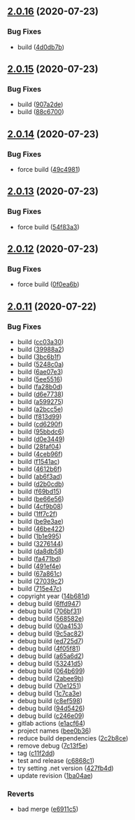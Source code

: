 ## [2.0.16](https://github.com/cdotyone/Core.Configuration/compare/v2.0.15...v2.0.16) (2020-07-23)


### Bug Fixes

* build ([4d0db7b](https://github.com/cdotyone/Core.Configuration/commit/4d0db7b698030bba1d4e4741f2de989951765c08))



## [2.0.15](https://github.com/cdotyone/Core.Configuration/compare/v2.0.14...v2.0.15) (2020-07-23)


### Bug Fixes

* build ([907a2de](https://github.com/cdotyone/Core.Configuration/commit/907a2de566ea67090b36c00e73002f4a5340ba5d))
* build ([88c6700](https://github.com/cdotyone/Core.Configuration/commit/88c6700e2d01490d29aec362c525f5e0c74c5f2d))



## [2.0.14](https://github.com/cdotyone/Core.Configuration/compare/v2.0.13...v2.0.14) (2020-07-23)


### Bug Fixes

* force build ([49c4981](https://github.com/cdotyone/Core.Configuration/commit/49c498165047b811fd1434fca4388a1e936fb9df))



## [2.0.13](https://github.com/cdotyone/Core.Configuration/compare/v2.0.12...v2.0.13) (2020-07-23)


### Bug Fixes

* force build ([54f83a3](https://github.com/cdotyone/Core.Configuration/commit/54f83a3216348ffb121e593df71d02a09c8bd95b))



## [2.0.12](https://github.com/cdotyone/Core.Configuration/compare/v2.0.11...v2.0.12) (2020-07-23)


### Bug Fixes

* force build ([0f0ea6b](https://github.com/cdotyone/Core.Configuration/commit/0f0ea6b2a3803f9573bb5cce116bebfeae2faa5b))



## [2.0.11](https://github.com/cdotyone/Core.Configuration/compare/e6911c5ff0b84fbd2335ada6b63d1363f09c61e5...v2.0.11) (2020-07-22)


### Bug Fixes

* build ([cc03a30](https://github.com/cdotyone/Core.Configuration/commit/cc03a300a4ccf2a58aba833aa18154177be01947))
* build ([39988a2](https://github.com/cdotyone/Core.Configuration/commit/39988a27cf581e2e538fda9d0b1e2ff9127f0700))
* build ([3bc6b1f](https://github.com/cdotyone/Core.Configuration/commit/3bc6b1f82d26a0994155baced9e29b52c9ef065a))
* build ([5248c0a](https://github.com/cdotyone/Core.Configuration/commit/5248c0aa200d817cd6d1c20dcc9e1ecd9f76c8b7))
* build ([6ae07e3](https://github.com/cdotyone/Core.Configuration/commit/6ae07e3ccd6833ef5af08516a6583a2b0998d6d2))
* build ([5ee5516](https://github.com/cdotyone/Core.Configuration/commit/5ee5516c11d1991c966b4350a78f5b6cfb86bf81))
* build ([fa28b0d](https://github.com/cdotyone/Core.Configuration/commit/fa28b0d664b9c206442025fafb6851923c618943))
* build ([d6e7738](https://github.com/cdotyone/Core.Configuration/commit/d6e773862cba2ba7b1bdd72c11cbf926ef137057))
* build ([a599275](https://github.com/cdotyone/Core.Configuration/commit/a599275e132a9f4888c5764c5738532eb92aebf6))
* build ([a2bcc5e](https://github.com/cdotyone/Core.Configuration/commit/a2bcc5e96a497a688a80dbca14e39e4f59b704f2))
* build ([f813d99](https://github.com/cdotyone/Core.Configuration/commit/f813d99e8fa84bde9384db363be7ff873b8b61f5))
* build ([cd6290f](https://github.com/cdotyone/Core.Configuration/commit/cd6290f1bd79349af0889292066c37c06d1a7221))
* build ([95bbdc6](https://github.com/cdotyone/Core.Configuration/commit/95bbdc630d4fe86769fffc2845d30c9ba208f281))
* build ([d0e3449](https://github.com/cdotyone/Core.Configuration/commit/d0e34494e47eb5019e672dc2b0f795136aaff00a))
* build ([28faf04](https://github.com/cdotyone/Core.Configuration/commit/28faf041e082c8d0b9017a5dac92fff3567d2175))
* build ([4ceb96f](https://github.com/cdotyone/Core.Configuration/commit/4ceb96fafc46656b8101e19ffd6fd63d8cfd757e))
* build ([f1541ac](https://github.com/cdotyone/Core.Configuration/commit/f1541ac51c2abd7f6374b3df40fa7616635c56d9))
* build ([4612b6f](https://github.com/cdotyone/Core.Configuration/commit/4612b6f8bab6249e33ba9b97d697d05219a10e9f))
* build ([ab6f3ad](https://github.com/cdotyone/Core.Configuration/commit/ab6f3adb0c695e204cb42332efa66a29bf3966ff))
* build ([d2b0cdb](https://github.com/cdotyone/Core.Configuration/commit/d2b0cdb0cee3718a13626118f2173215dfabcb25))
* build ([f69bd15](https://github.com/cdotyone/Core.Configuration/commit/f69bd1574ed3878cd38a2c3463d8c026ff173a10))
* build ([be66e56](https://github.com/cdotyone/Core.Configuration/commit/be66e566269fc4b09fb9588a4f162b7d8dd5733b))
* build ([4cf9b08](https://github.com/cdotyone/Core.Configuration/commit/4cf9b083854e0acd6fdfa2ba439e6dedbae5e2b9))
* build ([1ff7c2f](https://github.com/cdotyone/Core.Configuration/commit/1ff7c2fe8f76ec05a5dab449c6697656f5ba5ea0))
* build ([be9e3ae](https://github.com/cdotyone/Core.Configuration/commit/be9e3ae42594cab68b7f55857138106ace983991))
* build ([46be422](https://github.com/cdotyone/Core.Configuration/commit/46be422b84e2d1127207bad77c8924963a7c7874))
* build ([1b1e995](https://github.com/cdotyone/Core.Configuration/commit/1b1e995457d3f5b200ce804f067d99c5fd3fbf5c))
* build ([3276144](https://github.com/cdotyone/Core.Configuration/commit/327614458ea44986d00b8d82a2e6c3f98fe4c17c))
* build ([da8db58](https://github.com/cdotyone/Core.Configuration/commit/da8db584e8841622ac5c3bc2cb260f86e66dcd1e))
* build ([fa471bd](https://github.com/cdotyone/Core.Configuration/commit/fa471bdcf8e75fa1d2eba1d8bb119d5184062c61))
* build ([491ef4e](https://github.com/cdotyone/Core.Configuration/commit/491ef4e8e3413042b0c9f3573081b454e68aad3d))
* build ([67a861c](https://github.com/cdotyone/Core.Configuration/commit/67a861c100429782d7ee504e05d9589fc8e18a54))
* build ([27039c2](https://github.com/cdotyone/Core.Configuration/commit/27039c23335f4a2f19ebe6013c3d0c3d5cb1be32))
* build ([715e47c](https://github.com/cdotyone/Core.Configuration/commit/715e47c0744699ac4f2d2352e5d98276dcfbdda3))
* copyright year ([14b681d](https://github.com/cdotyone/Core.Configuration/commit/14b681dc496f79d29d96b030ea6b753c1e8ff252))
* debug build ([6ffd947](https://github.com/cdotyone/Core.Configuration/commit/6ffd94773fd5a9b10e523c5bdedd92649b500b01))
* debug build ([706bf31](https://github.com/cdotyone/Core.Configuration/commit/706bf31236f9696398b9a1494c5e5ea37727c476))
* debug build ([568582e](https://github.com/cdotyone/Core.Configuration/commit/568582ee3b3e2e984b66898a5dc86101a995529c))
* debug build ([00a4153](https://github.com/cdotyone/Core.Configuration/commit/00a41536ccafe58ccfddbc0afff27e4872f85de7))
* debug build ([9c5ac82](https://github.com/cdotyone/Core.Configuration/commit/9c5ac8245475e17c81e7542a563c616a8b71f6d0))
* debug build ([ed725d7](https://github.com/cdotyone/Core.Configuration/commit/ed725d7e4835a7c9dc9c1142e4b521759c1ec589))
* debug build ([4f05f81](https://github.com/cdotyone/Core.Configuration/commit/4f05f81ec47516b06abbaa308a0b7a521f1c47ae))
* debug build ([a65a6d2](https://github.com/cdotyone/Core.Configuration/commit/a65a6d22d8014f02903c4165d9cb5edf53fd714e))
* debug build ([53241d5](https://github.com/cdotyone/Core.Configuration/commit/53241d539b91c823da9902d3d2c6fa4ad55f8ec7))
* debug build ([064b699](https://github.com/cdotyone/Core.Configuration/commit/064b6997e175554db7117a4ce37d113cf7c95176))
* debug build ([2abee9b](https://github.com/cdotyone/Core.Configuration/commit/2abee9b69c55b3c929cc1b00f3d947bf102a39a5))
* debug build ([70e1251](https://github.com/cdotyone/Core.Configuration/commit/70e125125c0e01cb6652c6fe6059e9d7641cb52a))
* debug build ([1c7ca3e](https://github.com/cdotyone/Core.Configuration/commit/1c7ca3e5780117e64d60c65452ae8def54f92aec))
* debug build ([c8ef598](https://github.com/cdotyone/Core.Configuration/commit/c8ef5988ba17902a9b068d8d1ac0b08e0f761008))
* debug build ([94d5426](https://github.com/cdotyone/Core.Configuration/commit/94d54261abef22e1d7bc6e8ddac054bf8c24d047))
* debug build ([c246e09](https://github.com/cdotyone/Core.Configuration/commit/c246e095bb1c14b9b2cca57a0fdc4cf9fffee4c1))
* gitlab actions ([e1acf64](https://github.com/cdotyone/Core.Configuration/commit/e1acf645198132c3f7dd771a41a6cc0e99a21d0d))
* project names ([bee0b36](https://github.com/cdotyone/Core.Configuration/commit/bee0b36bd64049c60e185a4c4fb1922cc6423278))
* reduce build dependencies ([2c2b8ce](https://github.com/cdotyone/Core.Configuration/commit/2c2b8ce3d443df4deb2d1b9134ccc00547e4a9ed))
* remove debug ([7c13f5e](https://github.com/cdotyone/Core.Configuration/commit/7c13f5e1fce7df8773b5eee6e1db45efaf43ec4c))
* tag ([c11f2dd](https://github.com/cdotyone/Core.Configuration/commit/c11f2dd2a1f1e7831d3c93250e8e85ab0de4c9ca))
* test and release ([c6868c1](https://github.com/cdotyone/Core.Configuration/commit/c6868c1f9cd7a6fc41c2488d9c8ca4c3c6be4c65))
* try setting .net version ([427fb4d](https://github.com/cdotyone/Core.Configuration/commit/427fb4d882a1e267f1770b545b4fbaf3703c341f))
* update revision ([1ba04ae](https://github.com/cdotyone/Core.Configuration/commit/1ba04ae0721dfec34f0a76c17d93e2ee9476c76a))


### Reverts

* bad merge ([e6911c5](https://github.com/cdotyone/Core.Configuration/commit/e6911c5ff0b84fbd2335ada6b63d1363f09c61e5))



